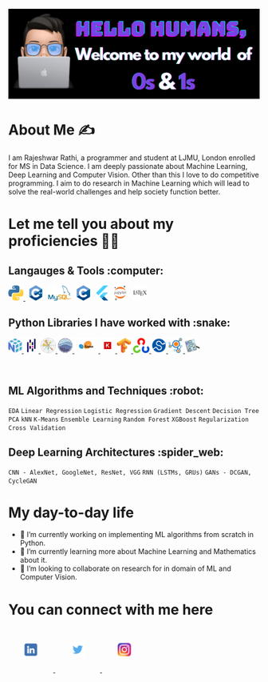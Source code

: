 ![](https://github.com/rajrathi/rajrathi/blob/main/banner.png)

# About Me :writing_hand:

I am Rajeshwar Rathi, a programmer and student at LJMU, London enrolled for MS in Data Science. I am deeply passionate about Machine Learning, Deep Learning and Computer Vision. Other than this I love to do competitive programming. I aim to do research in Machine Learning which will lead to solve the real-world challenges and help society function better.

# Let me tell you about my proficiencies :technologist:
<h2> Langauges & Tools :computer: </h2>
<p>
  <a href="https://www.python.org/doc">
  <img src="https://github.com/rajrathi/rajrathi/blob/main/images/py.png" height="30"> </a> &nbsp;
  <a href="https://isocpp.org/">
  <img src="https://github.com/rajrathi/rajrathi/blob/main/images/cpp.png" height="30" ></a> &nbsp;
  <a href="https://dev.mysql.com/doc/">
  <img src="https://github.com/rajrathi/rajrathi/blob/main/images/mysql.png" height="30" ></a> &nbsp;
  <img src="https://github.com/rajrathi/rajrathi/blob/main/images/c.png" height="30"> &nbsp;
  <a href="https://docs.flutter.dev/">
  <img src="https://github.com/rajrathi/rajrathi/blob/main/images/flutter.png" height="30"></a> &nbsp;
  <a href="https://jupyter.org/">
  <img src="https://github.com/rajrathi/rajrathi/blob/main/images/jupyter.png" height="30"></a> &nbsp;
  <a href="https://www.latex-project.org/help/documentation/">
  <img src="https://github.com/rajrathi/rajrathi/blob/main/images/latex.png" height="30"></a>
</p>
<h2> Python Libraries I have worked with :snake: </h2>
<p>
  <a href="https://numpy.org/doc/stable/">
  <img src="https://github.com/rajrathi/rajrathi/blob/main/images/np.png" height="30"> </a>
  <a href="https://pandas.pydata.org/docs/">
  <img src="https://github.com/rajrathi/rajrathi/blob/main/images/pd.png" height="30"> </a>
  <a href="https://matplotlib.org/stable/users/index.html">
  <img src="https://github.com/rajrathi/rajrathi/blob/main/images/matplot.png" height="30"> </a>
  <a href="https://seaborn.pydata.org/tutorial.html">
  <img src="https://github.com/rajrathi/rajrathi/blob/main/images/sns.png" height="30"> </a>
  <a href="https://scikit-learn.org/stable/">
  <img src="https://github.com/rajrathi/rajrathi/blob/main/images/sklearn.png" height="30"> </a>
  <a href="https://keras.io/guides/">
  <img src="https://github.com/rajrathi/rajrathi/blob/main/images/keras.png" height="30"> </a>
  <a href="https://www.tensorflow.org/guide">
  <img src="https://github.com/rajrathi/rajrathi/blob/main/images/tf.png" height="30"> </a>
  <a href="https://opencv.org/">
  <img src="https://github.com/rajrathi/rajrathi/blob/main/images/opencv.png" height="30"> </a>
  <a href="https://docs.scipy.org/doc/scipy/">
  <img src="https://github.com/rajrathi/rajrathi/blob/main/images/scipy.png" height="30"> </a>
  <a href="https://networkx.org/documentation/stable/tutorial.html">
  <img src="https://github.com/rajrathi/rajrathi/blob/main/images/nx.png" height="30"> </a>
  <a href="https://www.graphviz.org/">
  <img src="https://github.com/rajrathi/rajrathi/blob/main/images/graphviz.png" height="30"> </a>
</p>
<br>
<h2> ML Algorithms and Techniques :robot: </h2>
  <code>EDA</code> <code>Linear Regression</code> <code>Logistic Regression</code> <code>Gradient Descent</code> <code>Decision Tree</code> <code>PCA</code> <code>kNN</code> <code>K-Means</code>  <code>Ensemble Learning</code> <code>Random Forest</code> <code>XGBoost</code> <code>Regularization</code> <code>Cross Validation</code>
<h2> Deep Learning Architectures :spider_web: </h2>
<code>CNN - AlexNet, GoogleNet, ResNet, VGG</code> <code>RNN (LSTMs, GRUs)</code> <code>GANs - DCGAN, CycleGAN</code> 

# My day-to-day life
- 🔭 I’m currently working on implementing ML algorithms from scratch in Python.
- 🌱 I’m currently learning more about Machine Learning and Mathematics about it.
- 👯 I’m looking to collaborate on research for in domain of ML and Computer Vision.

# You can connect with me here
<p>
  <a href="https://www.linkedin.com/in/rajeshwarrathi/">
  <img src="https://github.com/rajrathi/rajrathi/blob/main/images/likedin.png" height="30" style="padding: 30px;"> </a>
  <a href="https://twitter.com/raj_rathi11">
  <img src="https://github.com/rajrathi/rajrathi/blob/main/images/twitter.png" height="30" style="padding: 30px;"> </a>
  <a href="https://www.instagram.com/raj.r.rathi/">
  <img src="https://github.com/rajrathi/rajrathi/blob/main/images/ig.png" height="30" style="padding: 30px;"> </a>
</p>



